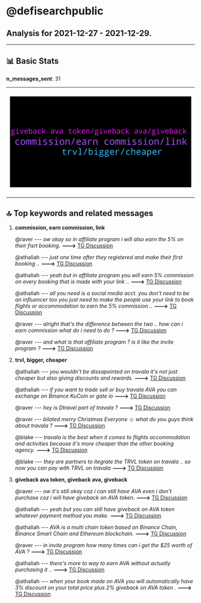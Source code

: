 # **@defisearchpublic**
 ## Analysis for **2021-12-27** - **2021-12-29**.

---

## 📊 **Basic Stats**

**n_messages_sent**: 31

---
![wordcloud](defisearchpublic_2Days_wordcloud.png)

---


## 🔝 **Top keywords and related messages**

1. **commission, earn commission, link**

    @raver --- *ow okay so in affiliate program i will also earn the 5% on their fisrt booking.* **--->** [TG Discussion](https://t.me/defisearchpublic/240787)

    @athaliah --- *just one time after they registered and make their first booking ..* **--->** [TG Discussion](https://t.me/defisearchpublic/240786)

    @athaliah --- *yeah but in affiliate program you will earn 5% commission on every booking that is made with your link ..* **--->** [TG Discussion](https://t.me/defisearchpublic/240784)

    @athaliah --- *all you need is a social media acct. you don't need to be an influencer too you just need to make the people use your link to book flights or accommodation to earn the 5% commission ..* **--->** [TG Discussion](https://t.me/defisearchpublic/240790)

    @raver --- *alright that's the difference between the two .. how can i earn commission what do i need to do ?* **--->** [TG Discussion](https://t.me/defisearchpublic/240789)

    @raver --- *and what is that affiliate program ? is it like the invite program ?* **--->** [TG Discussion](https://t.me/defisearchpublic/240782)

2. **trvl, bigger, cheaper**

    @athaliah --- *you wouldn't be dissapointed on travala it's not just cheaper but also giving discounts and rewards.* **--->** [TG Discussion](https://t.me/defisearchpublic/240767)

    @athaliah --- *if you want to trade sell or buy travala AVA you can exchange on Binance KuCoin or gate io* **--->** [TG Discussion](https://t.me/defisearchpublic/240757)

    @raver --- *hey is Dtravel part of travala ?* **--->** [TG Discussion](https://t.me/defisearchpublic/240769)

    @raver --- *bilated merry Christmas Everyone ☺️ what do you guys think about travala ?* **--->** [TG Discussion](https://t.me/defisearchpublic/240750)

    @blake --- *travala is the best when it comes to flights accommodation and activities because it's more cheaper than the other booking agency.* **--->** [TG Discussion](https://t.me/defisearchpublic/240761)

    @blake --- *they are partners to itegrate the TRVL token on travala .. so now you can pay with TRVL on travala* **--->** [TG Discussion](https://t.me/defisearchpublic/240770)

3. **giveback ava token, giveback ava, giveback**

    @raver --- *ow it's still okay coz i can still have AVA even i don't purchase coz i will have giveback on AVA token.* **--->** [TG Discussion](https://t.me/defisearchpublic/240776)

    @athaliah --- *yeah but you can still have giveback on AVA token whatever payment method you make.* **--->** [TG Discussion](https://t.me/defisearchpublic/240774)

    @athaliah --- *AVA is a multi chain token based on Binance Chain, Binance Smart Chain and Ethereum blockchain.* **--->** [TG Discussion](https://t.me/defisearchpublic/240765)

    @raver --- *in invite program how many times can i get the $25 worth of AVA ?* **--->** [TG Discussion](https://t.me/defisearchpublic/240785)

    @athaliah --- *there's more to way to earn AVA without actually purchasing it ..* **--->** [TG Discussion](https://t.me/defisearchpublic/240777)

    @athaliah --- *when your book made on AVA you will automatically have 3% discount on your total price plus 2% giveback on AVA token .* **--->** [TG Discussion](https://t.me/defisearchpublic/240771)

